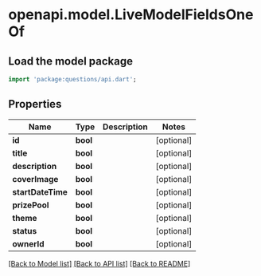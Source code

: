 # openapi.model.LiveModelFieldsOneOf

## Load the model package
```dart
import 'package:questions/api.dart';
```

## Properties
Name | Type | Description | Notes
------------ | ------------- | ------------- | -------------
**id** | **bool** |  | [optional] 
**title** | **bool** |  | [optional] 
**description** | **bool** |  | [optional] 
**coverImage** | **bool** |  | [optional] 
**startDateTime** | **bool** |  | [optional] 
**prizePool** | **bool** |  | [optional] 
**theme** | **bool** |  | [optional] 
**status** | **bool** |  | [optional] 
**ownerId** | **bool** |  | [optional] 

[[Back to Model list]](../README.md#documentation-for-models) [[Back to API list]](../README.md#documentation-for-api-endpoints) [[Back to README]](../README.md)


